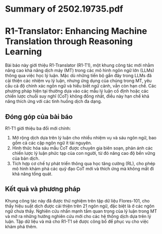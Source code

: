 # Summary of 2502.19735.pdf

# R1-Translator: Enhancing Machine Translation through Reasoning Learning

Bài báo này giới thiệu R1-Translator (R1-T1), một khung công tác mới nhằm nâng cao khả năng dịch máy (MT) trong các mô hình ngôn ngữ lớn (LLMs) thông qua việc học lý luận. Mặc dù những tiến bộ gần đây trong LLMs đã cải thiện các nhiệm vụ lý luận, nhưng ứng dụng của chúng trong MT, yêu cầu cả độ chính xác ngôn ngữ và hiểu biết ngữ cảnh, vẫn còn hạn chế. Các phương pháp hiện tại thường dựa vào các mẫu lý luận cố định hoặc các chiến lược chuỗi suy nghĩ (CoT) không đồng nhất, điều này hạn chế khả năng thích ứng với các tình huống dịch đa dạng.

## Đóng góp của bài báo

R1-T1 giới thiệu ba đổi mới chính:
1. Mở rộng dịch dựa trên lý luận cho nhiều nhiệm vụ và sáu ngôn ngữ, bao gồm cả các cặp ngôn ngữ ít tài nguyên.
2. Hình thức hóa sáu mẫu CoT được chuyên gia biên soạn, phản ánh các chiến lược lý luận phức tạp của con người, từ đó nâng cao độ bền vững của bản dịch.
3. Tích hợp cơ chế tự phát triển thông qua học tăng cường (RL), cho phép mô hình khám phá các quỹ đạo CoT mới và thích ứng mà không mất đi khả năng tổng quát.

## Kết quả và phương pháp

Khung công tác này đã được thử nghiệm trên tập dữ liệu Flores-101, cho thấy hiệu suất dịch được cải thiện trên 21 ngôn ngữ, đặc biệt là ở các ngôn ngữ chưa thấy. Nghiên cứu nhấn mạnh tầm quan trọng của lý luận trong MT và mở ra những hướng nghiên cứu mới cho các hệ thống dịch dựa trên lý luận. Tập dữ liệu và mã cho R1-T1 sẽ được công bố để phục vụ cho việc khám phá thêm.
